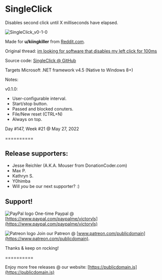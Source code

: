 # SingleClick

Disables second click until X milliseconds have elapsed.

![SingleClick_v0-1-0](https://user-images.githubusercontent.com/54631779/170791453-267c1a98-90f4-411b-b1ee-2de1b5074770.png)

Made for **u/kiingkiller** from [Reddit.com](https://www.reddit.com).

Original thread: [im looking for software that disables my left click for 100ms](https://www.reddit.com/r/software/comments/uyeedl/im_looking_for_software_that_disables_my_left/)

Source code: [SingleClick @ GitHub](https://github.com/publicdomain/single-click)

Targets Microsoft .NET framework v4.5 (Native to Windows 8+)

Notes:

v0.1.0:

- User-configurable interval.
- Start/stop button.
- Passed and blocked conuters.
- File/New reset (CTRL+N)
- Always on top.

Day #147, Week #21 @ May 27, 2022

==========

## Release supporters:

* Jesse Reichler (A.K.A. Mouser from DonationCoder.com)
* Max P.
* Kathryn S.
* Y0himba
* Will *you* be our next supporter? :)

## Support!

![PayPal logo](https://i.imgur.com/CSaPEFY.png) One-time Paypal @ [https://www.paypal.com/paypalme/victorvls](https://www.paypal.com/paypalme/victorvls)

![Patreon logo](https://i.imgur.com/LKBj3ih.png) Join our Patreon @ [www.patreon.com/publicdomain](https://www.patreon.com/publicdomain).

Thanks & keep on rocking!

==========

Enjoy more free releases @ our website: [https://publicdomain.is](https://publicdomain.is)
